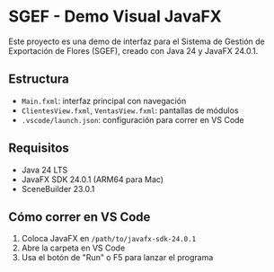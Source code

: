 # SGEF - Demo Visual JavaFX

Este proyecto es una demo de interfaz para el Sistema de Gestión de Exportación de Flores (SGEF), creado con Java 24 y JavaFX 24.0.1.

## Estructura

- `Main.fxml`: interfaz principal con navegación
- `ClientesView.fxml`, `VentasView.fxml`: pantallas de módulos
- `.vscode/launch.json`: configuración para correr en VS Code

## Requisitos

- Java 24 LTS
- JavaFX SDK 24.0.1 (ARM64 para Mac)
- SceneBuilder 23.0.1

## Cómo correr en VS Code

1. Coloca JavaFX en `/path/to/javafx-sdk-24.0.1`
2. Abre la carpeta en VS Code
3. Usa el botón de "Run" o F5 para lanzar el programa